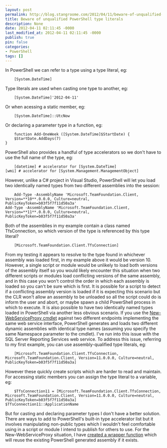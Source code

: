 ```yaml
---
layout: post
permalink: http://blog.stangroome.com/2012/04/11/beware-of-unqualified-powershell-type-literals/
title: Beware of unqualified PowerShell type literals
description: None
date: 2012-04-11 02:11:45 -0000
last_modified_at: 2012-04-11 02:11:45 -0000
publish: true
pin: false
categories:
- PowerShell
tags: []
---
```

In PowerShell we can refer to a type using a type literal, eg:
  
        [System.DateTime]

Type literals are used when casting one type to another, eg:
  
        [System.DateTime]'2012-04-11'

Or when acessing a static member, eg:
  
        [System.DateTime]::UtcNow

Or declaring a parameter type in a function, eg:
  
        function Add-OneWeek ([System.DateTime]$StartDate) {
        $StartDate.AddDays(7)
    }

PowerShell also provides a handful of type accelerators so we don't have to use the full name of the type, eg:
  
        [datetime] # accelerator for [System.DateTime]
    [wmi] # accelerator for [System.Management.ManagementObject]

However, unlike a C# project in Visual Studio, PowerShell will let you load two identically named types from two different assemblies into the session:
  
        Add-Type -AssemblyName 'Microsoft.TeamFoundation.Client, Version=**10**.0.0.0, Culture=neutral, PublicKeyToken=b03f5f7f11d50a3a'
    Add-Type -AssemblyName 'Microsoft.TeamFoundation.Client, Version=**11**.0.0.0, Culture=neutral, PublicKeyToken=b03f5f7f11d50a3a'

Both of the assemblies in my example contain a class named TfsConnection, so which version of the type is referenced by this type literal?
  
        [Microsoft.TeamFoundation.Client.TfsConnection]

From my testing it appears to resolve to the type found in whichever assembly was loaded first, in my example above it would be version 10. However, a single script or module would be unlikely to load both versions of the assembly itself so you would likely encounter this situation when two different scripts or modules load conflicting versions of the same assembly, and in this case you won't control the order in which each assembly is loaded so you can't be sure which is first. It is possible for a script to detect if a conflicting assembly version is loaded if it is expecting this scenario but the CLR won't allow an assembly to be unloaded so all the script could do is inform the user and abort, or maybe spawn a child PowerShell process in which to execute. It is also possible to have two identically named types loaded in PowerShell via another less obvious scenario. If you use the [New-WebServiceProxy cmdlet](http://technet.microsoft.com/en-us/library/hh849841.aspx) against two different endpoints implementing the same web service interface, PowerShell generates and loads two different dynamic assemblies with identical type names (assuming you specify the same Namespace parameter to the cmdlet). I've run into this issue with the SQL Server Reporting Services web service. To address this issue, referring to my first example, you can use assembly-qualified type literals, eg:
  
        [Microsoft.TeamFoundation.Client.TfsConnection, Microsoft.TeamFoundation.Client, Version=11.0.0.0, Culture=neutral, PublicKeyToken=b03f5f7f11d50a3a]

However these quickly create scripts which are harder to read and maintain. For accessing static members you can assign the type literal to a variable, eg:
  
        $TfsConnection11 = [Microsoft.TeamFoundation.Client.TfsConnection, Microsoft.TeamFoundation.Client, Version=11.0.0.0, Culture=neutral, PublicKeyToken=b03f5f7f11d50a3a]
    $TfsConnection11::ApplicationName

But for casting and declaring parameter types I don't have a better solution. There are ways to add to PowerShell's built-in type accelerator list but it involves manipulating non-public types which I wouldn't feel comfortable using in a script or module I intend to publish for others to use. For the New-WebServiceProxy situation, I have [created a wrapper function](https://github.com/codeassassin/PSThycoticSecretServer/blob/master/src/New-NamedWebServiceProxy.ps1) which will reuse the existing PowerShell generated assembly if it exists.

